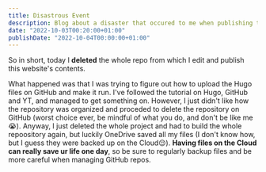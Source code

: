 ```yaml
---
title: Disastrous Event
description: Blog about a disaster that occured to me when publishing the website
date: "2022-10-03T00:20:00+01:00"
publishDate: "2022-10-04T00:00:00+01:00"
---
```


So in short, today I **deleted** the whole repo from which I edit and publish this website's contents. 
<!--more-->

What happened was that I was trying to figure out how to upload the Hugo files on GitHub and make it run. I've followed the tutorial on Hugo, GitHub and YT, and managed to get something on. However, I just didn't like how the repository was organized and proceded to delete the repository on GitHub (worst choice ever, be mindful of what you do, and don't be like me:sob:). Anyway, I just deleted the whole project and had to build the whole repoository again, but luckily OneDrive saved all my files (I don't know how, but I guess they were backed up on the Cloud:relieved:). **Having files on the Cloud can really save ur life one day**, so be sure to regularly backup files and be more careful when managing GitHub repos.